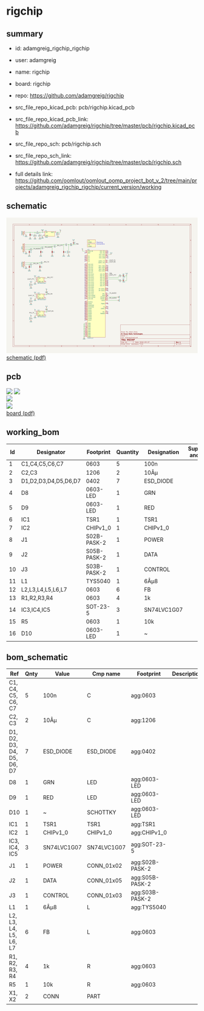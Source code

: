 # rigchip
 
## summary 
* id: adamgreig_rigchip_rigchip
* user: adamgreig
* name: rigchip
* board: rigchip
* repo: https://github.com/adamgreig/rigchip
* src_file_repo_kicad_pcb: pcb/rigchip.kicad_pcb
* src_file_repo_kicad_pcb_link: https://github.com/adamgreig/rigchip/tree/master/pcb/rigchip.kicad_pcb


* src_file_repo_sch: pcb/rigchip.sch
* src_file_repo_sch_link: https://github.com/adamgreig/rigchip/tree/master/pcb/rigchip.sch
* full details link: https://github.com/oomlout/oomlout_oomp_project_bot_v_2/tree/main/projects/adamgreig_rigchip_rigchip/current_version/working  

## schematic  
![](working_schematic_600.png)  
[schematic (pdf)](working_schematic.pdf) 






















## pcb  
![](working_3d_600.png) 
![](working_3d_front_600.png)  
![](working_3d_back_600.png)  
![](working_600.png)  
[board (pdf)](working.pdf)  

## working_bom
| Id | Designator | Footprint | Quantity | Designation | Supplier and ref |  | None | 
| --- | --- | --- | --- | --- | --- | --- | --- | 
| 1 | C1,C4,C5,C6,C7 | 0603 | 5 | 100n |  |  | [''] | 
| 2 | C2,C3 | 1206 | 2 | 10Âµ |  |  | [''] | 
| 3 | D1,D2,D3,D4,D5,D6,D7 | 0402 | 7 | ESD_DIODE |  |  | [''] | 
| 4 | D8 | 0603-LED | 1 | GRN |  |  | [''] | 
| 5 | D9 | 0603-LED | 1 | RED |  |  | [''] | 
| 6 | IC1 | TSR1 | 1 | TSR1 |  |  | [''] | 
| 7 | IC2 | CHIPv1_0 | 1 | CHIPv1_0 |  |  | [''] | 
| 8 | J1 | S02B-PASK-2 | 1 | POWER |  |  | [''] | 
| 9 | J2 | S05B-PASK-2 | 1 | DATA |  |  | [''] | 
| 10 | J3 | S03B-PASK-2 | 1 | CONTROL |  |  | [''] | 
| 11 | L1 | TYS5040 | 1 | 6Âµ8 |  |  | [''] | 
| 12 | L2,L3,L4,L5,L6,L7 | 0603 | 6 | FB |  |  | [''] | 
| 13 | R1,R2,R3,R4 | 0603 | 4 | 1k |  |  | [''] | 
| 14 | IC3,IC4,IC5 | SOT-23-5 | 3 | SN74LVC1G07 |  |  | [''] | 
| 15 | R5 | 0603 | 1 | 10k |  |  | [''] | 
| 16 | D10 | 0603-LED | 1 | ~ |  |  | [''] | 


## bom_schematic
| Ref | Qnty | Value | Cmp name | Footprint | Description | Vendor | DNP | 
| --- | --- | --- | --- | --- | --- | --- | --- | 
| C1, C4, C5, C6, C7 | 5 | 100n | C | agg:0603 |  |  |  | 
| C2, C3 | 2 | 10Âµ | C | agg:1206 |  |  |  | 
| D1, D2, D3, D4, D5, D6, D7 | 7 | ESD_DIODE | ESD_DIODE | agg:0402 |  |  |  | 
| D8 | 1 | GRN | LED | agg:0603-LED |  |  |  | 
| D9 | 1 | RED | LED | agg:0603-LED |  |  |  | 
| D10 | 1 | ~ | SCHOTTKY | agg:0603-LED |  |  |  | 
| IC1 | 1 | TSR1 | TSR1 | agg:TSR1 |  |  |  | 
| IC2 | 1 | CHIPv1_0 | CHIPv1_0 | agg:CHIPv1_0 |  |  |  | 
| IC3, IC4, IC5 | 3 | SN74LVC1G07 | SN74LVC1G07 | agg:SOT-23-5 |  |  |  | 
| J1 | 1 | POWER | CONN_01x02 | agg:S02B-PASK-2 |  |  |  | 
| J2 | 1 | DATA | CONN_01x05 | agg:S05B-PASK-2 |  |  |  | 
| J3 | 1 | CONTROL | CONN_01x03 | agg:S03B-PASK-2 |  |  |  | 
| L1 | 1 | 6Âµ8 | L | agg:TYS5040 |  |  |  | 
| L2, L3, L4, L5, L6, L7 | 6 | FB | L | agg:0603 |  |  |  | 
| R1, R2, R3, R4 | 4 | 1k | R | agg:0603 |  |  |  | 
| R5 | 1 | 10k | R | agg:0603 |  |  |  | 
| X1, X2 | 2 | CONN | PART |  |  |  |  | 



